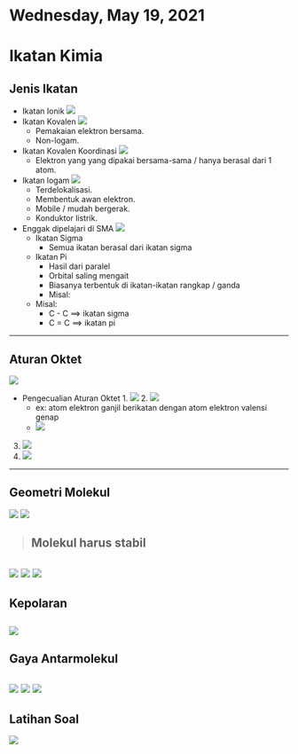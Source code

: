 # Wednesday, May 19, 2021

# Ikatan Kimia

## Jenis Ikatan
- Ikatan Ionik
![](../../../attachments/2021-05-19-14-34-53.png)
- Ikatan Kovalen
![](../../../attachments/2021-05-19-14-35-54.png)
  - Pemakaian elektron bersama.
  - Non-logam.
- Ikatan Kovalen Koordinasi
![](../../../attachments/2021-05-19-14-35-54.png)
  - Elektron yang yang dipakai bersama-sama / hanya berasal dari 1 atom.
- Ikatan logam
![](../../../attachments/2021-05-19-14-37-28.png)
  - Terdelokalisasi.
  - Membentuk awan elektron.
  - Mobile / mudah bergerak.
  - Konduktor listrik.
- Enggak dipelajari di SMA
![](../../../attachments/2021-05-19-14-39-53.png)
  - Ikatan Sigma
    - Semua ikatan berasal dari ikatan sigma
  - Ikatan Pi
    - Hasil dari paralel
    - Orbital saling mengait
    - Biasanya terbentuk di ikatan-ikatan rangkap / ganda
    - Misal:
  - Misal: 
    - C - C ==> ikatan sigma
    - C = C ==> ikatan pi
---
## Aturan Oktet

![](../../../attachments/2021-05-19-14-43-23.png)

- Pengecualian Aturan Oktet
  1. 
![](../../../attachments/2021-05-19-14-51-01.png)
  2. ![](../../../attachments/2021-05-19-14-52-45.png)
     - ex: atom elektron ganjil berikatan dengan atom elektron valensi genap
     - ![](../../../attachments/2021-05-19-14-54-17.png)
  
3. ![](../../../attachments/2021-05-19-14-54-49.png)
4. ![](../../../attachments/2021-05-19-14-56-21.png)
---
## Geometri Molekul
![](../../../attachments/2021-05-19-14-57-48.png)
![](../../../attachments/2021-05-19-14-58-54.png)
> ## Molekul harus stabil

![](../../../attachments/2021-05-19-15-01-19.png)
![](../../../attachments/2021-05-19-15-02-28.png)
![](../../../attachments/2021-05-19-15-05-03.png)
---
## Kepolaran
![](../../../attachments/2021-05-19-15-06-24.png)
---
## Gaya Antarmolekul
![](../../../attachments/2021-05-19-15-09-39.png)
![](../../../attachments/2021-05-19-15-12-27.png)
![](../../../attachments/2021-05-19-15-12-58.png)
---
## Latihan Soal
![](../../../attachments/2021-05-19-15-15-41.png)
